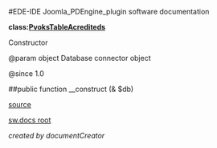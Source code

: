 #EDE-IDE Joomla_PDEngine_plugin
software documentation

**class:[PvoksTableAcrediteds](../PvoksTableAcrediteds.md)**



Constructor

@param object Database connector object

@since 1.0

##public function __construct (& $db) 


[source](../../../admin/tables/acrediteds.php)

[sw.docs root](../)

*created by documentCreator*

